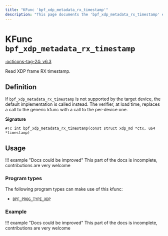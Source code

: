 ```yaml
---
title: "KFunc 'bpf_xdp_metadata_rx_timestamp'"
description: "This page documents the 'bpf_xdp_metadata_rx_timestamp' eBPF kfunc, including its definition, usage, program types that can use it, and examples."
---
```

# KFunc `bpf_xdp_metadata_rx_timestamp`

<!-- [FEATURE_TAG](bpf_xdp_metadata_rx_timestamp) -->
[:octicons-tag-24: v6.3](https://github.com/torvalds/linux/commit/3d76a4d3d4e591af3e789698affaad88a5a8e8ab)
<!-- [/FEATURE_TAG] -->

Read XDP frame RX timestamp.

## Definition

If `bpf_xdp_metadata_rx_timestamp` is not supported by the target device, the default implementation is called instead. The verifier, at load time, replaces a call to the generic kfunc with a call to the per-device one.

**Signature**

<!-- [KFUNC_DEF] -->
`#!c int bpf_xdp_metadata_rx_timestamp(const struct xdp_md *ctx, u64 *timestamp)`
<!-- [/KFUNC_DEF] -->

## Usage

!!! example "Docs could be improved"
    This part of the docs is incomplete, contributions are very welcome

### Program types

The following program types can make use of this kfunc:

<!-- [KFUNC_PROG_REF] -->
- [`BPF_PROG_TYPE_XDP`](../program-type/BPF_PROG_TYPE_XDP.md)
<!-- [/KFUNC_PROG_REF] -->

### Example

!!! example "Docs could be improved"
    This part of the docs is incomplete, contributions are very welcome

